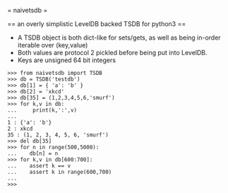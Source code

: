 = naivetsdb =

== an overly simplistic LevelDB backed TSDB for python3 ==

 * A TSDB object is both dict-like for sets/gets, as well as being in-order iterable over (key,value)
 * Both values are protocol 2 pickled before being put into LevelDB. 
 * Keys are unsigned 64 bit integers

```
>>> from naivetsdb import TSDB
>>> db = TSDB('testdb')
>>> db[1] = { 'a': 'b' }
>>> db[2] = 'xkcd'
>>> db[35] = (1,2,3,4,5,6,'smurf')
>>> for k,v in db:
...     print(k,':',v)
... 
1 : {'a': 'b'}
2 : xkcd
35 : (1, 2, 3, 4, 5, 6, 'smurf')
>>> del db[35]
>>> for n in range(500,5000):
...    db[n] = n
>>> for k,v in db[600:700]: 
...    assert k == v
...    assert k in range(600,700)
...
>>>
```

